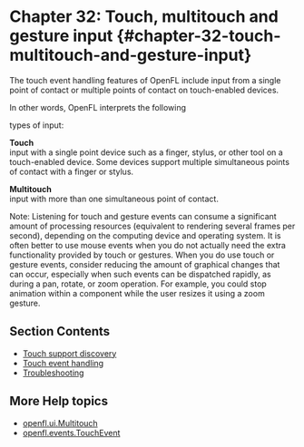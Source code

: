 # Chapter 32: Touch, multitouch and gesture input {#chapter-32-touch-multitouch-and-gesture-input}

The touch event handling features of OpenFL include input from a single point of
contact or multiple points of contact on touch-enabled devices.

<!--And, the OpenFL handles events that combine multiple touch points with
movement to create a gesture.--> In other words, OpenFL interprets the following

types of input:

**Touch**  
input with a single point device such as a finger, stylus, or other tool on a
touch-enabled device. Some devices support multiple simultaneous points of
contact with a finger or stylus.

**Multitouch**  
input with more than one simultaneous point of contact.

<!-- TODO: uncomment when gesture events are implemented
**Gesture**
Input interpreted by a device or operating system in response to one or more
touch events. For example, a user rotates two fingers simultaneously, and the
device or operating system interprets that touch input as a rotation gesture.
Some gestures are performed with one finger or touch point, and some gestures
require multiple touch points. The device or operating system establishes the
type of gesture to assign to the input.

Both touch and gesture input can be multitouch input depending on the user's
device. OpenFL provides APIs for handling touch events, gesture events, and
individually tracked touch events for multitouch input.-->

Note: Listening for touch and gesture events can consume a significant amount of
processing resources (equivalent to rendering several frames per second),
depending on the computing device and operating system. It is often better to
use mouse events when you do not actually need the extra functionality provided
by touch or gestures. When you do use touch or gesture events, consider reducing
the amount of graphical changes that can occur, especially when such events can
be dispatched rapidly, as during a pan, rotate, or zoom operation. For example,
you could stop animation within a component while the user resizes it using a
zoom gesture.

## Section Contents

- [Touch support discovery](./touch-support-discovery.md)
- [Touch event handling](./touch-event-handling.md)
- [Troubleshooting](./troubleshooting.md)

<!-- TODO: uncomment when startTouchDrag is implemented
- [Touch and drag](./touch-and-drag.md)->
<!-- TODO: uncomment when gesture events are implemented
- [Gesture event handling](./gesture-event-handling.md)-->

## More Help topics

- [openfl.ui.Multitouch](https://api.openfl.org/openfl/ui/Multitouch.html)
- [openfl.events.TouchEvent](https://api.openfl.org/openfl/events/TouchEvent.html)

<!-- TODO: uncomment when gesture events are implemented
- [openfl.events.GestureEvent](https://api.openfl.org/openfl/events/GestureEvent.html)
- [openfl.events.TransformGestureEvent](https://api.openfl.org/openfl/events/TransformGestureEvent.html)
- [openfl.events.GesturePhase](https://api.openfl.org/openfl/events/GesturePhase.html)
- [openfl.events.PressAndTapGestureEvent](https://api.openfl.org/openfl/events/PressAndTapGestureEvent.html)-->

